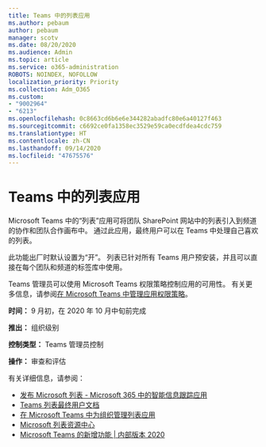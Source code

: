 ```yaml
---
title: Teams 中的列表应用
ms.author: pebaum
author: pebaum
manager: scotv
ms.date: 08/20/2020
ms.audience: Admin
ms.topic: article
ms.service: o365-administration
ROBOTS: NOINDEX, NOFOLLOW
localization_priority: Priority
ms.collection: Adm_O365
ms.custom:
- "9002964"
- "6213"
ms.openlocfilehash: 0c8663cd6b6e6e344282abadfc80e6a40127f463
ms.sourcegitcommit: c6692ce0fa1358ec3529e59ca0ecdfdea4cdc759
ms.translationtype: HT
ms.contentlocale: zh-CN
ms.lasthandoff: 09/14/2020
ms.locfileid: "47675576"
---
```

# <a name="lists-app-in-teams"></a>Teams 中的列表应用

Microsoft Teams 中的“列表”应用可将团队 SharePoint 网站中的列表引入到频道的协作和团队合作画布中。 通过此应用，最终用户可以在 Teams 中处理自己喜欢的列表。  

此功能出厂时默认设置为“开”。 列表已针对所有 Teams 用户预安装，并且可以直接在每个团队和频道的标签库中使用。  

Teams 管理员可以使用 Microsoft Teams 权限策略控制应用的可用性。 有关更多信息，请参阅[在 Microsoft Teams 中管理应用权限策略](https://docs.microsoft.com/microsoftteams/teams-app-permission-policies)。

**时间：** 9 月初，在 2020 年 10 月中旬前完成  

**推出：** 组织级别  

**控制类型：** Teams 管理员控制  

**操作：** 审查和评估

有关详细信息，请参阅： 

- [发布 Microsoft 列表 - Microsoft 365 中的智能信息跟踪应用](https://techcommunity.microsoft.com/t5/microsoft-365-blog/announcing-microsoft-lists-your-smart-information-tracking-app/ba-p/1372233)
- [Teams 列表最终用户文档](https://support.microsoft.com/office/get-started-with-lists-in-microsoft-taeams-c971e46b-b36c-491b-9c35-efeddd0297db)
- [在 Microsoft Teams 中为组织管理列表应用](https://docs.microsoft.com/microsoftteams/manage-lists-app)
- [Microsoft 列表资源中心](https://aka.ms/MSLists)
- [Microsoft Teams 的新增功能 | 内部版本 2020](https://techcommunity.microsoft.com/t5/microsoft-teams-blog/what-s-new-in-microsoft-teams-build-edition-2020/ba-p/1394224)